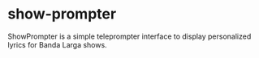 # show-prompter
ShowPrompter is a simple teleprompter interface to display personalized lyrics for Banda Larga shows.
